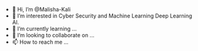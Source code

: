 - 👋 Hi, I’m @Malisha-Kali
- 👀 I’m interested in Cyber Security and Machine Learning Deep Learning AI.
- 🌱 I’m currently learning ...
- 💞️ I’m looking to collaborate on ...
- 📫 How to reach me ...

<!---
Malisha-Kali/Malisha-Kali is a ✨ special ✨ repository because its `README.md` (this file) appears on your GitHub profile.
You can click the Preview link to take a look at your changes.
--->
